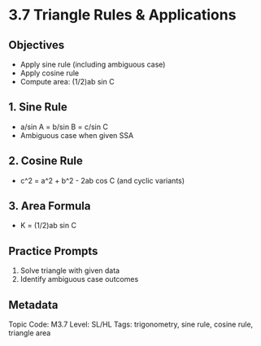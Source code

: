 # 3.7 Triangle Rules & Applications

## Objectives
- Apply sine rule (including ambiguous case)
- Apply cosine rule
- Compute area: (1/2)ab sin C

## 1. Sine Rule
- a/sin A = b/sin B = c/sin C
- Ambiguous case when given SSA

## 2. Cosine Rule
- c^2 = a^2 + b^2 - 2ab cos C (and cyclic variants)

## 3. Area Formula
- K = (1/2)ab sin C

## Practice Prompts
1. Solve triangle with given data
2. Identify ambiguous case outcomes

## Metadata
Topic Code: M3.7
Level: SL/HL
Tags: trigonometry, sine rule, cosine rule, triangle area
